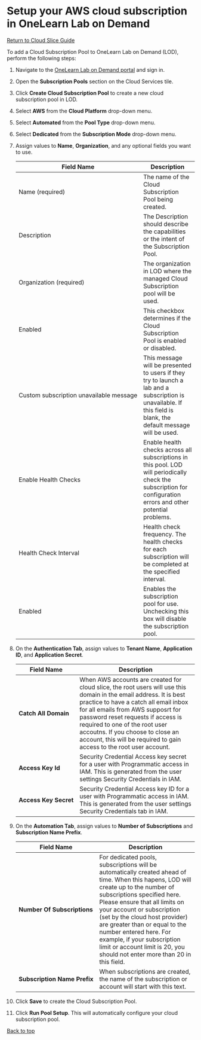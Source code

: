 # Setup your AWS cloud subscription in OneLearn Lab on Demand

[Return to Cloud Slice Guide](../cloud-slice.md)

To add a Cloud Subscription Pool to OneLearn Lab on Demand (LOD), perform the following steps:

1. Navigate to the <a href="https://labondemand.com" target="_blank">OneLearn Lab on Demand portal</a> and sign in.

1. Open the **Subscription Pools** section on the Cloud Services tile.

1. Click **Create Cloud Subscription Pool** to create a new cloud subscription pool in LOD.

1. Select **AWS** from the **Cloud Platform** drop-down menu. 

1. Select **Automated** from the **Pool Type** drop-down menu. 

1. Select **Dedicated** from the **Subscription Mode** drop-down menu. 

1. Assign values to **Name**, **Organization**, and any optional fields you want to use. 

   |Field Name|Description|
   |----|----|
   |Name&nbsp;(required)|The name of the Cloud Subscription Pool being created.|
   |Description|The Description should describe the capabilities or the intent of the Subscription Pool.|
   |Organization&nbsp;(required)|The organization in LOD where the managed Cloud Subscription pool will be used.|
   |Enabled|This checkbox determines if the Cloud Subscription Pool is enabled or disabled.|
   |Custom&nbsp;subscription&nbsp;unavailable&nbsp;message|This message will be presented to users if they try to launch a lab and a subscription is unavailable. If this field is blank, the default message will be used.|
   |Enable&nbsp;Health&nbsp;Checks&nbsp;|Enable health checks across all subscriptions in this pool. LOD will periodically check the subscription for configuration errors and other potential problems.|
   |Health&nbsp;Check&nbsp;Interval&nbsp;|Health check frequency. The health checks for each subscription will be completed at the specified interval.|
   |Enabled&nbsp;|Enables the subscription pool for use. Unchecking this box will disable the subscription pool.|

1. On the **Authentication Tab**, assign values to **Tenant Name**, **Application ID**, and **Application Secret**. 

   |Field Name|Description|
   |----|----|
   |**Catch&nbsp;All&nbsp;Domain**|When AWS accounts are created for cloud slice, the root users will use this domain in the email address. It is best practice to have a catch all email inbox for all emails from AWS supposrt for password reset requests if access is required to one of the root user accoutns. If you choose to close an account, this will be required to gain access to the root user account. |
   |**Access&nbsp;Key&nbsp;Id**|Security Credential Access key secret for a user with Programmatic access in IAM. This is generated from the user settings Security Credentials in IAM.|
   |**Access&nbsp;Key&nbsp;Secret**|Security Credential Access key ID for a user with Programmatic access in IAM. This is generated from the user settings Security Credentials tab in IAM.|

   

1. On the **Automation Tab**, assign values to **Number of Subscriptions** and **Subscription Name Prefix**.

   |Field Name|Description|
   |----|----|
   |**Number&nbsp;Of&nbsp;Subscriptions**|For dedicated pools, subscriptions will be automatically created ahead of time. When this hapens, LOD will create up to the number of subscriptions specified here. Please ensure that all limits on your account or subscription (set by the cloud host provider) are greater than or equal to the number entered here. For example, if your subscription limit or account limit is 20, you should not enter more than 20 in this field. |
   |**Subscription&nbsp;Name&nbsp;Prefix**|When subscriptions are created, the name of the subscription or account will start with this text.|

10. Click **Save** to create the Cloud Subscription Pool.

11. Click **Run Pool Setup**. This will automatically configure your cloud subscription pool. 

[Back to top](#setup-your-aws-cloud-subscription-in-onelearn-lab-on-demand)


